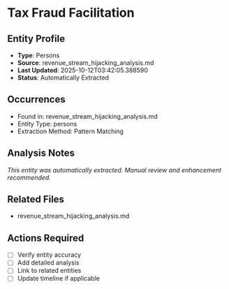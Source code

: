 # Tax Fraud Facilitation

## Entity Profile
- **Type**: Persons
- **Source**: revenue_stream_hijacking_analysis.md
- **Last Updated**: 2025-10-12T03:42:05.388590
- **Status**: Automatically Extracted

## Occurrences
- Found in: revenue_stream_hijacking_analysis.md
- Entity Type: persons
- Extraction Method: Pattern Matching

## Analysis Notes
*This entity was automatically extracted. Manual review and enhancement recommended.*

## Related Files
- revenue_stream_hijacking_analysis.md

## Actions Required
- [ ] Verify entity accuracy
- [ ] Add detailed analysis
- [ ] Link to related entities
- [ ] Update timeline if applicable
